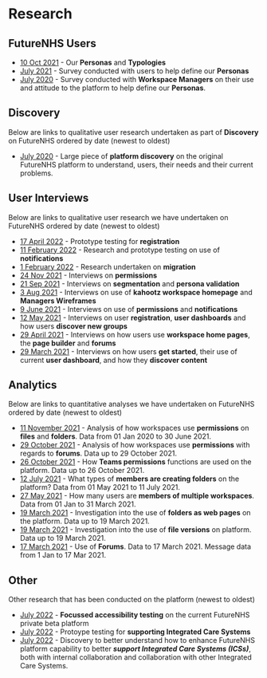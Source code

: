 # Research

## FutureNHS Users
- [10 Oct 2021](/research/interviews/user-research-20211011.md) - Our **Personas** and **Typologies** 
- [July 2021](/research/surveys/Health&CareSector.md) - Survey conducted with users to help define our **Personas**
- [July 2020](/research/surveys/managers-survey-202006.md) - Survey conducted with **Workspace Managers** on their use and attitude to the platform to help define our **Personas**.

## Discovery
Below are links to qualitative user research undertaken as part of **Discovery** on FutureNHS ordered by date (newest to oldest)
- [July 2020](/research/other/discovery-2020.md) - Large piece of **platform discovery** on the original FutureNHS platform to understand, users, their needs and their current problems.


## User Interviews
Below are links to qualitative user research we have undertaken on FutureNHS ordered by date (newest to oldest)
- [17 April 2022](/research/interviews/user-research-20220417.md) - Prototype testing for **registration**
- [11 February 2022](/research/interviews/user-research-20220214.md) - Research and prototype testing on use of **notifications**
- [1 February 2022](/research/interviews/user-research-20220202.md) - Research undertaken on **migration**
- [24 Nov 2021](/research/interviews/user-research-20211124.md) - Interviews on **permissions**
- [21 Sep 2021](/research/interviews/user-research-20210921.md) - Interviews on **segmentation** and **persona validation**
- [3 Aug 2021](/research/interviews/user-research-20210803.md) - Interviews on use of **kahootz workspace homepage** and **Managers Wireframes**
- [9 June 2021](/research/interviews/user-research-20210609.md) - Interviews on use of **permissions** and **notifications**
- [12 May 2021](/research/interviews/user-research-20210512.md) - Interviews on user **registration**, **user dashboards** and how users **discover new groups**
- [29 April 2021](/research/interviews/user-research-20210429.md) - Interviews on how users use **workspace home pages**, the **page builder** and **forums**
- [29 March 2021](/research/interviews/user-research-20210329.md) - Interviews on how users **get started**, their use of current **user dashboard**, and how they **discover content**

## Analytics
Below are links to quantitative analyses we have undertaken on FutureNHS ordered by date (newest to oldest)
- [11 November 2021](/research/quantitative/stats-research-20211111.md) - Analysis of how workspaces use **permissions** on **files** and **folders**. Data from 01 Jan 2020 to 30 June 2021.
- [29 October 2021](/research/quantitative/stats-research-20211029.md) - Analysis of how workspaces use **permissions** with regards to **forums**. Data up to 29 October 2021.
- [26 October 2021](/research/quantitative/stats-research-20211026.md) - How **Teams permissions** functions are used on the platform. Data up to 26 October 2021.
- [12 July 2021](/research/quantitative/stats-research-20210712.md) - What types of **members are creating folders** on the platform? Data from 01 May 2021 to 11 July 2021.
- [27 May 2021](/research/quantitative/stats-research-20210527.md) - How many users are **members of multiple workspaces**. Data from 01 Jan to 31 March 2021.
- [19 March 2021](/research/quantitative/stats-research-20210319.2.md) - Investigation into the use of **folders as web pages** on the platform. Data up to 19 March 2021.
- [19 March 2021](/research/quantitative/stats-research-20210319.md) - Investigation into the use of **file versions** on platform. Data up to 19 March 2021.
- [17 March 2021](/research/quantitative/stats-research-20210317.md) - Use of **Forums**. Data to 17 March 2021. Message data from 1 Jan to 17 Mar 2021.

## Other
Other research that has been conducted on the platform (newest to oldest)
- [July 2022](/research/other/ICS-accessibility.md) - **Focussed accessibility testing** on the current FutureNHS private beta platform
- [July 2022](/research/other/ICS-alpha.md) - Protoype testing for **supporting Integrated Care Systems**
- [July 2022](/research/other/ICS-discovery.md) - Discovery to better understand how to enhance FutureNHS platform capability to better ***support Integrated Care Systems (ICSs)***, both with internal collaboration and collaboration with other Integrated Care Systems.

